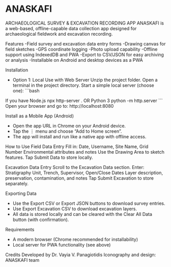 # ANASKAFI
ARCHAEOLOGICAL SURVEY &amp; EXCAVATION RECORDING APP
ANASKAFI is a web-based, offline-capable data collection app designed for
archaeological fieldwork and excavation recording.

Features
-Field survey and excavation data entry forms
-Drawing canvas for field sketches
-GPS coordinate logging
-Photo upload capability
-Offline support using IndexedDB and PWA
-Export to CSV/JSON for easy archiving or analysis
-Installable on Android and desktop devices as a PWA

Installation
- Option 1: Local Use with Web Server
    Unzip the project folder.
    Open a terminal in the project directory.
    Start a simple local server (choose one):
      ```bash

If you have Node.js
  npx http-server .
  OR Python 3
  python -m http.server ```
  Open your browser and go to: http://localhost:8080

Install as a Mobile App (Android)
- Open the app URL in Chrome on your Android device.
- Tap the ⋮ menu and choose “Add to Home screen”.
- The app will install and run like a native app with offline access.

How to Use
Field Data Entry
Fill in:
  Date, Username, Site Name, Grid Number
  Environmental attributes and notes
  Use the Drawing Area to sketch features.
  Tap Submit Data to store locally.

Excavation Data Entry
  Scroll to the Excavation Data section.
    Enter:
      Stratigraphy Unit, Trench, Supervisor, Open/Close Dates
      Layer description, preservation, contamination, and notes
      Tap Submit Excavation to store separately.

Exporting Data
- Use the Export CSV or Export JSON buttons to download survey
entries.
- Use Export Excavation CSV to download excavation layers.
- All data is stored locally and can be cleared with the Clear All Data button (with confirmation).

Requirements
- A modern browser (Chrome recommended for installability)
- Local server for PWA functionality (see above)

Credits
Developed by Dr. Vayia V. Panagiotidis Iconography and design: ANASKAFI team
